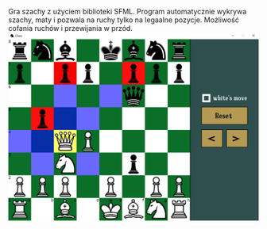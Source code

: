Gra szachy z użyciem biblioteki SFML. Program automatycznie wykrywa szachy, maty i pozwala na ruchy tylko na legaalne pozycje. Możliwość cofania ruchów i przewijania w przód.
![alt text](https://github.com/DzikiCzosnek99/Chess/blob/master/game.png?raw=true)

